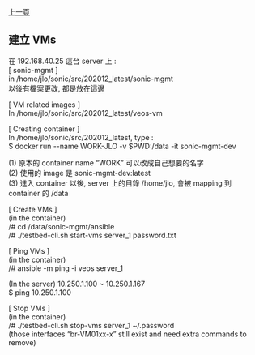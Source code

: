 [上一頁](https://jian-hong-wu.github.io/blog/)

## 建立 VMs

在 192.168.40.25 這台 server 上 :  
[ sonic-mgmt ]  
in /home/jlo/sonic/src/202012_latest/sonic-mgmt  
以後有檔案更改, 都是放在這邊

[ VM related images ]  
In /home/jlo/sonic/src/202012_latest/veos-vm

[ Creating container ]  
In /home/jlo/sonic/src/202012_latest, type :  
  $ docker run --name WORK-JLO -v $PWD:/data -it sonic-mgmt-dev

(1)   原本的 container name “WORK” 可以改成自己想要的名字  
(2)   使用的 image 是 sonic-mgmt-dev:latest  
(3)   進入 container 以後, server 上的目錄 /home/jlo, 會被 mapping 到 container 的 /data

[ Create VMs ]  
(in the container)  
/# cd /data/sonic-mgmt/ansible  
/# ./testbed-cli.sh start-vms server_1 password.txt

[ Ping VMs ]  
(in the container)  
/# ansible -m ping -i veos server_1

(In the server)   10.250.1.100 ~ 10.250.1.167  
$ ping 10.250.1.100

 

[ Stop VMs ]  
(in the container)  
/# ./testbed-cli.sh stop-vms server_1 ~/.password  
(those interfaces “br-VM01xx-x” still exist and need extra commands to remove)
